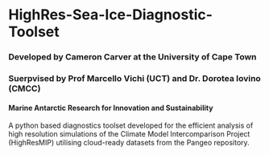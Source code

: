 # **HighRes-Sea-Ice-Diagnostic-Toolset**
### Developed by Cameron Carver at the University of Cape Town
### Suerpvised by Prof Marcello Vichi (UCT) and Dr. Dorotea Iovino (CMCC)
#### Marine Antarctic Research for Innovation and Sustainability

A python based diagnostics toolset developed for the efficient analysis of high resolution simulations of the Climate Model Intercomparison Project (HighResMIP) utilising cloud-ready datasets from the Pangeo repository.

